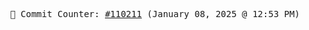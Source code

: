 <p align="center">
    <samp>
        📮 Commit Counter: <a href="https://github.com/Javascript-void0/Javascript-void0/commits/main">#110211</a> (January 08, 2025 @ 12:53 PM)
    </samp>
</p>